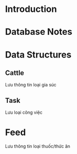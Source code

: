 ﻿
# Introduction

# Database Notes

# Data Structures

## Cattle
Lưu thông tin loại gia súc

## Task
Lưu loại công việc

# Feed
Lưu thông tin loại thuốc/thức ăn
